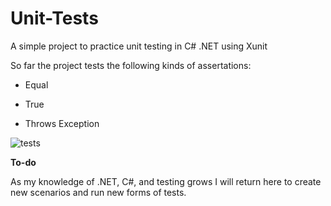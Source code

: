 # Unit-Tests

A simple project to practice unit testing in C# .NET using Xunit

So far the project tests the following kinds of assertations:

 - Equal

 - True

 - Throws Exception

![tests](https://user-images.githubusercontent.com/66743889/114268541-7bed7c80-99f9-11eb-851f-f99e528355f5.png)

**To-do**

As my knowledge of .NET, C#, and testing grows I will return here to create new scenarios and run new forms of tests.
